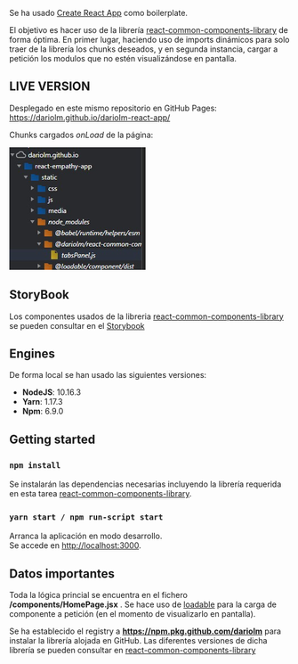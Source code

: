 Se ha usado [Create React App](https://github.com/facebook/create-react-app) como boilerplate.

El objetivo es hacer uso de la librería [react-common-components-library](https://github.com/DarioLM/react-common-components-library) de forma óptima. En primer lugar, haciendo uso de imports dinámicos para solo traer de la librería los chunks deseados, y en segunda instancia, cargar a petición los modulos que no estén visualizándose en pantalla.

## LIVE VERSION

Desplegado en este mismo repositorio en GitHub Pages: https://dariolm.github.io/dariolm-react-app/

Chunks cargados *onLoad* de la página:

  ![Chunks_Loaded_On_Load](./src/assets/chunks_from_library_on_load.jpg)

## StoryBook

Los componentes usados de la libreria [react-common-components-library](https://github.com/DarioLM/react-common-components-library) se pueden consultar en el [Storybook](https://dariolm.github.io/react-common-components-library/)

## Engines

De forma local se han usado las siguientes versiones:
- **NodeJS**: 10.16.3
- **Yarn**: 1.17.3
- **Npm**: 6.9.0

## Getting started

### `npm install`

Se instalarán las dependencias necesarias incluyendo la librería requerida en esta tarea [react-common-components-library](https://github.com/DarioLM/react-common-components-library).

### `yarn start / npm run-script start`

Arranca la aplicación en modo desarrollo.<br />
Se accede en [http://localhost:3000](http://localhost:3000).

## Datos importantes

Toda la lógica princial se encuentra en el fichero **/components/HomePage.jsx** .
Se hace uso de [loadable](https://reactrouter.com/web/guides/code-splitting) para la carga de componente a petición (en el momento de visualizarlo en pantalla).

Se ha establecido el registry a **https://npm.pkg.github.com/dariolm** para instalar la librería alojada en GitHub.
Las diferentes versiones de dicha librería se pueden consultar en [react-common-components-library](https://github.com/DarioLM/react-common-components-library/packages/395772)
